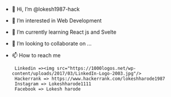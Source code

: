 - 👋 Hi, I’m @lokesh1987-hack
- 👀 I’m interested in Web Development
- 🌱 I’m currently learning React js and Svelte
- 💞️ I’m looking to collaborate on ...
- 📫 How to reach me
       
       
       Linkedin =><img src="https://1000logos.net/wp-content/uploads/2017/03/LinkedIn-Logo-2003.jpg"/>
       Hackerrank => https://www.hackerrank.com/lokeshharode1987
       Instagram => Lokeshharode1111
       Facebook => Lokesh harode
      
<!---
lokesh1987-hack/lokesh1987-hack is a ✨ special ✨ repository because its `README.md` (this file) appears on your GitHub profile.
You can click the Preview link to take a look at your changes.
--->
